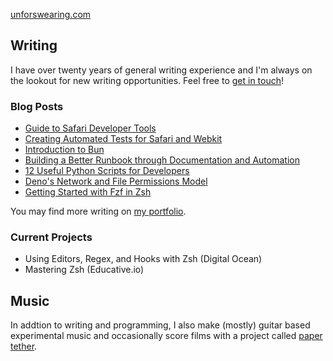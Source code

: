 [unforswearing.com](https://unforswearing.com)  

## Writing

I have over twenty years of general writing experience and I'm always on the lookout for new writing opportunities. Feel free to [get in touch](https://www.unforswearing.com/portfolio#contact)!

### Blog Posts

 - [Guide to Safari Developer Tools](https://reflect.run/articles/guide-to-safari-developer-tools/)  
 - [Creating Automated Tests for Safari and Webkit](https://reflect.run/articles/creating-automated-tests-for-safari-and-webkit/)
 - [Introduction to Bun](https://reflect.run/articles/introduction-to-bun/)  
 - [Building a Better Runbook through Documentation and Automation](https://www.airplane.dev/blog/building-a-better-runbook-through-automation-and-documentation)
 - [12 Useful Python Scripts for Developers](https://www.airplane.dev/blog/12-useful-python-scripts-for-developers)
 - [Deno's Network and File Permissions Model](https://reflect.run/articles/deno-networking-and-file-permissions-model/)
 - [Getting Started with Fzf in Zsh](https://www.unforswearing.com/blog/?page=20220903_get_started_with_fzf_in_zsh)

You may find more writing on [my portfolio](https://unforswearing.com/portfolio).

### Current Projects

  - Using Editors, Regex, and Hooks with Zsh (Digital Ocean)
  - Mastering Zsh (Educative.io)

## Music

In addtion to writing and programming, I also make (mostly) guitar based experimental music and occasionally score films with a project called [paper tether](https://papertether.bandcamp.com). 

<br /><br />

